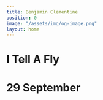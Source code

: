 ```yaml
---
title: Benjamin Clementine
position: 0
image: "/assets/img/og-image.png"
layout: home
---
```


# I Tell A Fly  
# 29 September